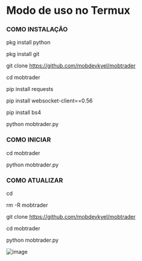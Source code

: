 # Modo de uso no Termux

### COMO INSTALAÇÃO ###

pkg install python

pkg install git

git clone https://github.com/mobdevkyel/mobtrader

cd mobtrader

pip install requests

pip install websocket-client==0.56

pip install bs4

python mobtrader.py

### COMO INICIAR ###

cd mobtrader

python mobtrader.py

### COMO ATUALIZAR ###
cd

rm -R mobtrader

git clone https://github.com/mobdevkyel/mobtrader

cd mobtrader

python mobtrader.py

![image](https://user-images.githubusercontent.com/79609322/113521180-271bb300-956e-11eb-9dc8-171970933fc0.png)
